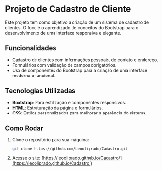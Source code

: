 # Projeto de Cadastro de Cliente

Este projeto tem como objetivo a criação de um sistema de cadastro de clientes. O foco é o aprendizado de conceitos do Bootstrap para o desenvolvimento de uma interface responsiva e elegante.

## Funcionalidades

- Cadastro de clientes com informações pessoais, de contato e endereço.
- Formulários com validação de campos obrigatórios.
- Uso de componentes do Bootstrap para a criação de uma interface moderna e funcional.


## Tecnologias Utilizadas

- **Bootstrap**: Para estilização e componentes responsivos.
- **HTML**: Estruturação da página e formulários.
- **CSS**: Estilos personalizados para melhorar a aparência do sistema.

## Como Rodar

1. Clone o repositório para sua máquina:

   ```bash
   git clone https://github.com/Leooliprado/Cadastro.git

2. Acesse o site:
   [https://leooliprado.github.io/Cadastro/](https://leooliprado.github.io/Cadastro/)
